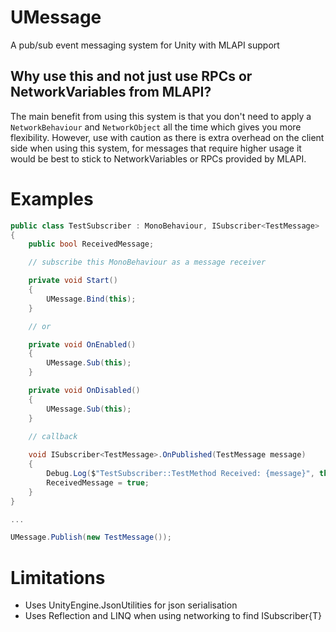# UMessage

A pub/sub event messaging system for Unity with MLAPI support

## Why use this and not just use RPCs or NetworkVariables from MLAPI?

The main benefit from using this system is that you don't need to apply a `NetworkBehaviour` and `NetworkObject` all the time which gives you more flexibility. However, use with caution as there is extra overhead on the client side when using this system, for messages that require higher usage it would be best to stick to NetworkVariables or RPCs provided by MLAPI.


# Examples

```csharp
public class TestSubscriber : MonoBehaviour, ISubscriber<TestMessage>
{
    public bool ReceivedMessage;

    // subscribe this MonoBehaviour as a message receiver

    private void Start()
    {
        UMessage.Bind(this);
    }

    // or 

    private void OnEnabled()
    {
        UMessage.Sub(this);
    }

    private void OnDisabled()
    {
        UMessage.Sub(this);
    }
    
    // callback

    void ISubscriber<TestMessage>.OnPublished(TestMessage message)
    {
        Debug.Log($"TestSubscriber::TestMethod Received: {message}", this);
        ReceivedMessage = true;
    }
}

...

UMessage.Publish(new TestMessage());

```

# Limitations

- Uses UnityEngine.JsonUtilities for json serialisation
- Uses Reflection and LINQ when using networking to find ISubscriber{T}